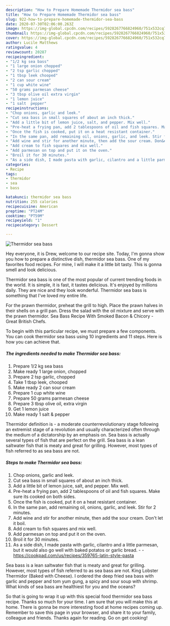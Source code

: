 ```yaml
---
description: "How to Prepare Homemade Thermidor sea bass"
title: "How to Prepare Homemade Thermidor sea bass"
slug: 922-how-to-prepare-homemade-thermidor-sea-bass
date: 2020-07-30T02:06:00.263Z
image: https://img-global.cpcdn.com/recipes/5928267766824960/751x532cq70/thermidor-sea-bass-recipe-main-photo.jpg
thumbnail: https://img-global.cpcdn.com/recipes/5928267766824960/751x532cq70/thermidor-sea-bass-recipe-main-photo.jpg
cover: https://img-global.cpcdn.com/recipes/5928267766824960/751x532cq70/thermidor-sea-bass-recipe-main-photo.jpg
author: Lucile Matthews
ratingvalue: 4
reviewcount: 20287
recipeingredient:
- "1/2 kg sea bass"
- "1 large onion chopped"
- "2 tsp garlic chopped"
- "1 tbsp leek chooped"
- "2 can sour cream"
- "1 cup white wine"
- "50 grams parmesan cheese"
- "3 tbsp olive oil extra virgin"
- "1 lemon juice"
- "1 salt  pepper"
recipeinstructions:
- "Chop onions, garlic and leek."
- "Cut sea bass in small squares of about an inch thick."
- "Add a little bit of lemon juice, salt, and pepper. Mix well."
- "Pre-heat a frying pan, add 2 tablespoons of oil and fish squares. Make sure its cooked on both sides."
- "Once the fish is cooked, put it on a heat resistant container."
- "In the same pan, add remaining oil, onions, garlic, and leek. Stir for 2 minutes."
- "Add wine and stir for another minute, then add the sour cream. Don&#39;t let it boil."
- "Add cream to fish squares and mix well."
- "Add parmesan on top and put it on the oven."
- "Broil it for 30 minutes."
- "As a side dish, I made pasta with garlic, cilantro and a little parmesan, but it would also go well with baked potatos or garlic bread.  https://cookpad.com/us/recipes/359765-latin-style-pasta"
categories:
- Recipe
tags:
- thermidor
- sea
- bass

katakunci: thermidor sea bass 
nutrition: 255 calories
recipecuisine: American
preptime: "PT24M"
cooktime: "PT59M"
recipeyield: "1"
recipecategory: Dessert

---
```



![Thermidor sea bass](https://img-global.cpcdn.com/recipes/5928267766824960/751x532cq70/thermidor-sea-bass-recipe-main-photo.jpg)

Hey everyone, it is Drew, welcome to our recipe site. Today, I'm gonna show you how to prepare a distinctive dish, thermidor sea bass. One of my favorites food recipes. For mine, I will make it a little bit tasty. This is gonna smell and look delicious.

Thermidor sea bass is one of the most popular of current trending foods in the world. It is simple, it is fast, it tastes delicious. It's enjoyed by millions daily. They are nice and they look wonderful. Thermidor sea bass is something that I've loved my entire life.

For the prawn thermidor, preheat the grill to high. Place the prawn halves in their shells on a grill pan. Dress the salad with the oil mixture and serve with the prawn thermidor. Sea Bass Recipe With Smoked Bacon &amp; Chicory - Great British Chefs.


To begin with this particular recipe, we must prepare a few components. You can cook thermidor sea bass using 10 ingredients and 11 steps. Here is how you can achieve that.

<!--inarticleads1-->

##### The ingredients needed to make Thermidor sea bass:

1. Prepare 1/2 kg sea bass
1. Make ready 1 large onion, chopped
1. Prepare 2 tsp garlic, chopped
1. Take 1 tbsp leek, chooped
1. Make ready 2 can sour cream
1. Prepare 1 cup white wine
1. Prepare 50 grams parmesan cheese
1. Prepare 3 tbsp olive oil, extra virgin
1. Get 1 lemon juice
1. Make ready 1 salt &amp; pepper


Thermidor definition is - a moderate counterrevolutionary stage following an extremist stage of a revolution and usually characterized often through the medium of a dictatorship by an emphasis on. Sea bass is actually several types of fish that are perfect on the grill. Sea bass is a lean saltwater fish that is meaty and great for grilling. However, most types of fish referred to as sea bass are not. 

<!--inarticleads2-->

##### Steps to make Thermidor sea bass:

1. Chop onions, garlic and leek.
1. Cut sea bass in small squares of about an inch thick.
1. Add a little bit of lemon juice, salt, and pepper. Mix well.
1. Pre-heat a frying pan, add 2 tablespoons of oil and fish squares. Make sure its cooked on both sides.
1. Once the fish is cooked, put it on a heat resistant container.
1. In the same pan, add remaining oil, onions, garlic, and leek. Stir for 2 minutes.
1. Add wine and stir for another minute, then add the sour cream. Don&#39;t let it boil.
1. Add cream to fish squares and mix well.
1. Add parmesan on top and put it on the oven.
1. Broil it for 30 minutes.
1. As a side dish, I made pasta with garlic, cilantro and a little parmesan, but it would also go well with baked potatos or garlic bread. -  - https://cookpad.com/us/recipes/359765-latin-style-pasta


Sea bass is a lean saltwater fish that is meaty and great for grilling. However, most types of fish referred to as sea bass are not. King Lobster Thermidor (Baked with Cheese). I ordered the deep fried sea bass with garlic and pepper and tom yum gung, a spicy and sour soup with shrimp. What kinds of sea bass are healthiest for you and the oceans? 

So that is going to wrap it up with this special food thermidor sea bass recipe. Thanks so much for your time. I am sure that you will make this at home. There is gonna be more interesting food at home recipes coming up. Remember to save this page in your browser, and share it to your family, colleague and friends. Thanks again for reading. Go on get cooking!
